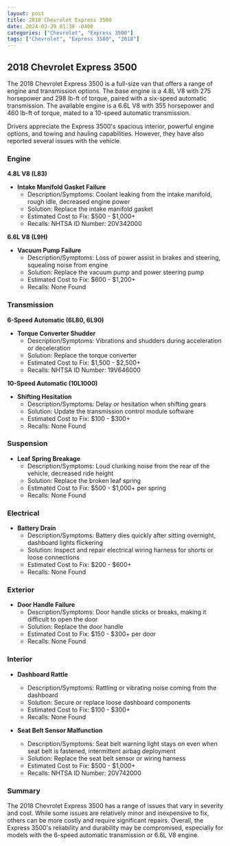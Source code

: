 ```yaml
---
layout: post
title: 2018 Chevrolet Express 3500
date: 2024-03-29 01:38 -0400
categories: ["Chevrolet", "Express 3500"]
tags: ["Chevrolet", "Express 3500", "2018"]
---
```

## 2018 Chevrolet Express 3500

The 2018 Chevrolet Express 3500 is a full-size van that offers a range of engine and transmission options. The base engine is a 4.8L V8 with 275 horsepower and 298 lb-ft of torque, paired with a six-speed automatic transmission. The available engine is a 6.6L V8 with 355 horsepower and 460 lb-ft of torque, mated to a 10-speed automatic transmission.

Drivers appreciate the Express 3500's spacious interior, powerful engine options, and towing and hauling capabilities. However, they have also reported several issues with the vehicle.

### Engine

**4.8L V8 (L83)**

* **Intake Manifold Gasket Failure**
    * Description/Symptoms: Coolant leaking from the intake manifold, rough idle, decreased engine power
    * Solution: Replace the intake manifold gasket
    * Estimated Cost to Fix: $500 - $1,000+
    * Recalls: NHTSA ID Number: 20V342000

**6.6L V8 (L9H)**

* **Vacuum Pump Failure**
    * Description/Symptoms: Loss of power assist in brakes and steering, squealing noise from engine
    * Solution: Replace the vacuum pump and power steering pump
    * Estimated Cost to Fix: $600 - $1,200+
    * Recalls: None Found

### Transmission

**6-Speed Automatic (6L80, 6L90)**

* **Torque Converter Shudder**
    * Description/Symptoms: Vibrations and shudders during acceleration or deceleration
    * Solution: Replace the torque converter
    * Estimated Cost to Fix: $1,500 - $2,500+
    * Recalls: NHTSA ID Number: 19V646000

**10-Speed Automatic (10L1000)**

* **Shifting Hesitation**
    * Description/Symptoms: Delay or hesitation when shifting gears
    * Solution: Update the transmission control module software
    * Estimated Cost to Fix: $100 - $300+
    * Recalls: None Found

### Suspension

* **Leaf Spring Breakage**
    * Description/Symptoms: Loud clunking noise from the rear of the vehicle, decreased ride height
    * Solution: Replace the broken leaf spring
    * Estimated Cost to Fix: $500 - $1,000+ per spring
    * Recalls: None Found

### Electrical

* **Battery Drain**
    * Description/Symptoms: Battery dies quickly after sitting overnight, dashboard lights flickering
    * Solution: Inspect and repair electrical wiring harness for shorts or loose connections
    * Estimated Cost to Fix: $200 - $600+
    * Recalls: None Found

### Exterior

* **Door Handle Failure**
    * Description/Symptoms: Door handle sticks or breaks, making it difficult to open the door
    * Solution: Replace the door handle
    * Estimated Cost to Fix: $150 - $300+ per door
    * Recalls: None Found

### Interior

* **Dashboard Rattle**
    * Description/Symptoms: Rattling or vibrating noise coming from the dashboard
    * Solution: Secure or replace loose dashboard components
    * Estimated Cost to Fix: $100 - $300+
    * Recalls: None Found

* **Seat Belt Sensor Malfunction**
    * Description/Symptoms: Seat belt warning light stays on even when seat belt is fastened, intermittent airbag deployment
    * Solution: Replace the seat belt sensor or wiring harness
    * Estimated Cost to Fix: $500 - $1,000+
    * Recalls: NHTSA ID Number: 20V742000

### Summary

The 2018 Chevrolet Express 3500 has a range of issues that vary in severity and cost. While some issues are relatively minor and inexpensive to fix, others can be more costly and require significant repairs. Overall, the Express 3500's reliability and durability may be compromised, especially for models with the 6-speed automatic transmission or 6.6L V8 engine.
